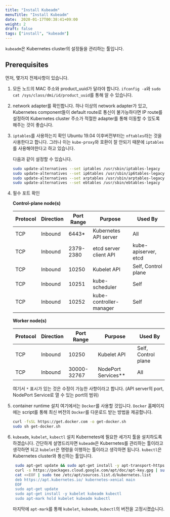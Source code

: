 ```yaml
---
title: "Install Kubeadm"
menuTitle: "Install Kubeadm"
date:  2020-01-17T00:38:41+09:00
weight: 2
draft: false
tags: ["install", "kubeadm"]
---
```


`kubeadm`은 Kubernetes cluster의 설정들을 관리하는 툴입니다.

## Prerequisites

먼저, 몇가지 전제사항이 있습니다.

1. 모든 노드의 MAC 주소와 product_uuid가 달라야 합니다.
   `ifconfig -a`와 `sudo cat /sys/class/dmi/id/product_uuid`를 통해 알 수 있습니다.
2. network adapter를 확인합니다.
   하나 이상의 network adapter가 있고, Kubernetes component들이 default route로 통신이 불가능하다면
   IP route를 설정하여 Kubernetes cluster 주소가 적절한 adapter를 통해 이동할 수 있도록 해주는 것이 좋습니다.
3. `iptables`를 사용하는지 확인
   Ubuntu 19.04 이후버전부터는 `nftables`라는 것을 사용한다고 합니다.
   그러나 이는 `kube-proxy`와 호환이 잘 안되기 때문에 `iptables`를 사용해야한다고 하고 있습니다.

   다음과 같이 설정할 수 있습니다.

   ```bash
   sudo update-alternatives --set iptables /usr/sbin/iptables-legacy
   sudo update-alternatives --set ip6tables /usr/sbin/ip6tables-legacy
   sudo update-alternatives --set arptables /usr/sbin/arptables-legacy
   sudo update-alternatives --set ebtables /usr/sbin/ebtables-legacy
   ```
4. 필수 포트 확인

   **Control-plane node(s)**
   
   | Protocol | Direction | Port Range | Purpose                 | Used By                   |
   |----------|-----------|------------|-------------------------|---------------------------|
   | TCP      | Inbound   | 6443*      | Kubernetes API server   | All                       |
   | TCP      | Inbound   | 2379-2380  | etcd server client API  | kube-apiserver, etcd      |
   | TCP      | Inbound   | 10250      | Kubelet API             | Self, Control plane       |
   | TCP      | Inbound   | 10251      | kube-scheduler          | Self                      |
   | TCP      | Inbound   | 10252      | kube-controller-manager | Self                      |

    **Worker node(s)**

   | Protocol | Direction | Port Range  | Purpose               | Used By                 |
   |----------|-----------|-------------|-----------------------|-------------------------|
   | TCP      | Inbound   | 10250       | Kubelet API           | Self, Control plane     |
   | TCP      | Inbound   | 30000-32767 | NodePort Services**   | All                     |

   여기서 `*` 표시가 있는 것은 수정이 가능한 사항이라고 합니다. (API server의 port, NodePort Service로 열 수 있는 port의 범위)

5. container runtime 설치
   여기에서는 `Docker`를 사용할 것입니다.
   `Docker` 홈페이지에는 script를 통해 최신 버전의 `Docker`를 다운로드 받는 방법을 제공합니다.

   ```bash
   curl -fsSL https://get.docker.com -o get-docker.sh
   sudo sh get-docker.sh
   ```

6. `kubeadm`, `kubelet`, `kubectl` 설치
   Kubernetes에 필요한 세가지 툴을 설치하도록 하겠습니다.
   간단하게 설명드리자면 `kubeadm`은 Kubernetes를 관리하는 툴이라고 생각하면 되고 `kubelet`은 명령을 이행하는 툴이라고 생각하면 됩니다.
   `kubectl`은 Kubernetes cluster와 통신하는 툴입니다.

   ```bash
    sudo apt-get update && sudo apt-get install -y apt-transport-https curl
    curl -s https://packages.cloud.google.com/apt/doc/apt-key.gpg | sudo apt-key add -
    cat <<EOF | sudo tee /etc/apt/sources.list.d/kubernetes.list
    deb https://apt.kubernetes.io/ kubernetes-xenial main
    EOF
    sudo apt-get update
    sudo apt-get install -y kubelet kubeadm kubectl
    sudo apt-mark hold kubelet kubeadm kubectl
   ```

   마지막에 `apt-mark`를 통해 `kubelet`, `kubeadm`, `kubectl`의 버전을 고정시켰습니다.

